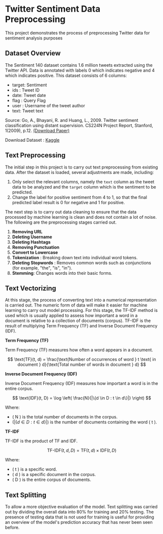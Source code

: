 # Twitter Sentiment Data Preprocessing
This project demonstrates the process of preprocessing Twitter data for sentiment analysis purposes

## Dataset Overview
The Sentiment 140 dataset contains 1.6 million tweets extracted using the Twitter API. Data is annotated with labels 0 which indicates negative and 4 which indicates positive. This dataset consists of 6 columns:
- target: Sentiment
- ids : Tweet ID
- date: Tweet date
- flag : Query Flag
- user : Username of the tweet author
- text: Tweet text

Source: Go, A., Bhayani, R. and Huang, L., 2009. Twitter sentiment classification using distant supervision. CS224N Project Report, Stanford, 1(2009), p.12. [(Download Paper)](https://www-cs.stanford.edu/people/alecmgo/papers/TwitterDistantSupervision09.pdf)

Download Dataset : [Kaggle](https://www.kaggle.com/datasets/kazanova/sentiment140)


## Text Preprocessing

The initial step in this project is to carry out text preprocessing from existing data. After the dataset is loaded, several adjustments are made, including:
1. Only select the relevant columns, namely the `text` column as the tweet data to be analyzed and the `target` column which is the sentiment to be predicted.
2. Change the label for positive sentiment from 4 to 1, so that the final predicted label result is 0 for negative and 1 for positive.

The next step is to carry out data cleaning to ensure that the data processed by machine learning is clean and does not contain a lot of noise. The following are the preprocessing stages carried out.
1. **Removing URL**
2. **Deleting Username**
3. **Deleting Hashtags**
4. **Removing Punctuation**
5. **Convert to Lowercase**
6. **Tokenization** : Breaking down text into individual word tokens.
7. **Deleting Stopwords** : Removes common words such as conjunctions (for example, "the", "is", "in").
8. **Stemming**: Changes words into their basic forms.

## Text Vectorizing
At this stage, the process of converting text into a numerical representation is carried out. The numeric form of data will make it easier for machine learning to carry out model processing. For this stage, the TF-IDF method is used which is usually applied to assess how important a word in a document is relative to a collection of documents (corpus). TF-IDF is the result of multiplying Term Frequency (TF) and Inverse Document Frequency (IDF).

**Term Frequency (TF)**

Term Frequency (TF) measures how often a word appears in a document.

$$ \text{TF}(t, d) = \frac{\text{Number of occurrences of word } t \text{ in document } d}{\text{Total number of words in document } d} $$

**Inverse Document Frequency (IDF)**

Inverse Document Frequency (IDF) measures how important a word is in the entire corpus.

$$ \text{IDF}(t, D) = \log \left( \frac{N}{|\{d \in D : t \in d\}|} \right) $$

Where:
- \( N \) is the total number of documents in the corpus.
- $(|\{d \in D : t \in d\}|)$ is the number of documents containing the word \( t \).

**TF-IDF**

TF-IDF is the product of TF and IDF.

$$ \text{TF-IDF}(t, d, D) = \text{TF}(t, d) \times \text{IDF}(t, D) $$

Where:
- \( t \) is a specific word.
- \( d \) is a specific document in the corpus.
- \( D \) is the entire corpus of documents.


## Text Splitting
To allow a more objective evaluation of the model. Text splitting was carried out by dividing the overall data into 80% for training and 20% testing. The presence of testing data that is not used for training is useful for providing an overview of the model's prediction accuracy that has never been seen before.
